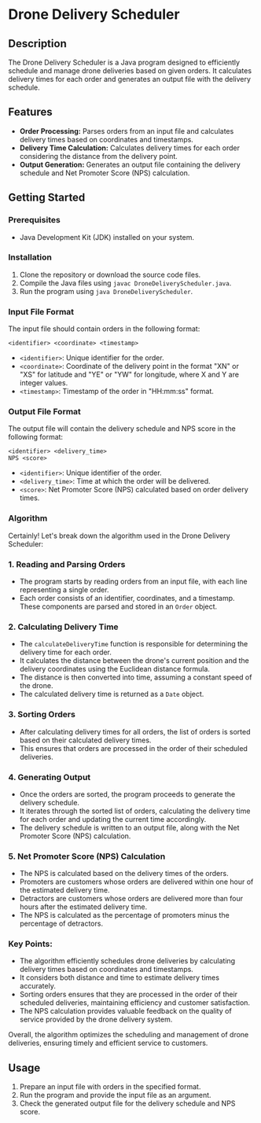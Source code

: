 # Drone Delivery Scheduler

## Description

The Drone Delivery Scheduler is a Java program designed to efficiently schedule and manage drone deliveries based on given orders. It calculates delivery times for each order and generates an output file with the delivery schedule.

## Features

- **Order Processing:** Parses orders from an input file and calculates delivery times based on coordinates and timestamps.
- **Delivery Time Calculation:** Calculates delivery times for each order considering the distance from the delivery point.
- **Output Generation:** Generates an output file containing the delivery schedule and Net Promoter Score (NPS) calculation.

## Getting Started

### Prerequisites

- Java Development Kit (JDK) installed on your system.

### Installation

1. Clone the repository or download the source code files.
2. Compile the Java files using `javac DroneDeliveryScheduler.java`.
3. Run the program using `java DroneDeliveryScheduler`.

### Input File Format

The input file should contain orders in the following format:

```
<identifier> <coordinate> <timestamp>
```

- `<identifier>`: Unique identifier for the order.
- `<coordinate>`: Coordinate of the delivery point in the format "XN" or "XS" for latitude and "YE" or "YW" for longitude, where X and Y are integer values.
- `<timestamp>`: Timestamp of the order in "HH:mm:ss" format.

### Output File Format

The output file will contain the delivery schedule and NPS score in the following format:

```
<identifier> <delivery_time>
NPS <score>
```

- `<identifier>`: Unique identifier of the order.
- `<delivery_time>`: Time at which the order will be delivered.
- `<score>`: Net Promoter Score (NPS) calculated based on order delivery times.

### Algorithm 

Certainly! Let's break down the algorithm used in the Drone Delivery Scheduler:

### 1. Reading and Parsing Orders

- The program starts by reading orders from an input file, with each line representing a single order.
- Each order consists of an identifier, coordinates, and a timestamp. These components are parsed and stored in an `Order` object.

### 2. Calculating Delivery Time

- The `calculateDeliveryTime` function is responsible for determining the delivery time for each order.
- It calculates the distance between the drone's current position and the delivery coordinates using the Euclidean distance formula.
- The distance is then converted into time, assuming a constant speed of the drone.
- The calculated delivery time is returned as a `Date` object.

### 3. Sorting Orders

- After calculating delivery times for all orders, the list of orders is sorted based on their calculated delivery times.
- This ensures that orders are processed in the order of their scheduled deliveries.

### 4. Generating Output

- Once the orders are sorted, the program proceeds to generate the delivery schedule.
- It iterates through the sorted list of orders, calculating the delivery time for each order and updating the current time accordingly.
- The delivery schedule is written to an output file, along with the Net Promoter Score (NPS) calculation.

### 5. Net Promoter Score (NPS) Calculation

- The NPS is calculated based on the delivery times of the orders.
- Promoters are customers whose orders are delivered within one hour of the estimated delivery time.
- Detractors are customers whose orders are delivered more than four hours after the estimated delivery time.
- The NPS is calculated as the percentage of promoters minus the percentage of detractors.

### Key Points:

- The algorithm efficiently schedules drone deliveries by calculating delivery times based on coordinates and timestamps.
- It considers both distance and time to estimate delivery times accurately.
- Sorting orders ensures that they are processed in the order of their scheduled deliveries, maintaining efficiency and customer satisfaction.
- The NPS calculation provides valuable feedback on the quality of service provided by the drone delivery system.

Overall, the algorithm optimizes the scheduling and management of drone deliveries, ensuring timely and efficient service to customers.
## Usage

1. Prepare an input file with orders in the specified format.
2. Run the program and provide the input file as an argument.
3. Check the generated output file for the delivery schedule and NPS score.
